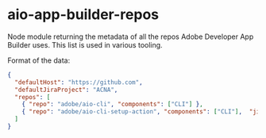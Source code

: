 # aio-app-builder-repos

Node module returning the metadata of all the repos Adobe Developer App Builder uses. This list is used in various tooling.

Format of the data:

```json
{
  "defaultHost": "https://github.com",
  "defaultJiraProject": "ACNA",
  "repos": [
    { "repo": "adobe/aio-cli", "components": ["CLI"] },
    { "repo": "adobe/aio-cli-setup-action", "components": ["CLI"],  "jira_project": "ACNA" }
  ]
}
```
